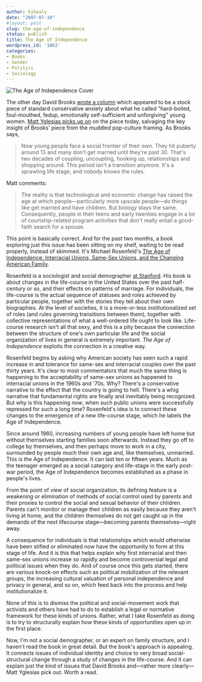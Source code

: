 ```yaml
---
author: kjhealy
date: "2007-07-10"
#layout: post
slug: the-age-of-independence
status: publish
title: The Age of Independence
wordpress_id: '1062'
categories:
- Books
- Gender
- Politics
- Sociology
---
```


![The Age of Independence Cover](http://g-ec2.images-amazon.com/images/I/4160su1O-oL._AA240_.jpg) 

The other day David Brooks [wrote a column](http://select.nytimes.com/2007/07/10/opinion/10brooks.html?_r=1&hp&oref=login) which appeared to be a stock piece of standard conservative anxiety about what he called "hard-boiled, foul-mouthed, fedup, emotionally self-sufficient and unforgiving" young women. [Matt Yglesias picks up on](http://matthewyglesias.theatlantic.com/archives/2007/07/why_i_read_david_brooks.php) on the piece today, salvaging the key insight of Brooks' piece from the muddled pop-culture framing. As Brooks says,

> Now young people face a social frontier of their own. They hit puberty around 13 and many don't get married until they're past 30. That's two decades of coupling, uncoupling, hooking up, relationships and shopping around. This period isn't a transition anymore. It's a sprawling life stage, and nobody knows the rules.

Matt comments:

> The reality is that technological and economic change has raised the age at which people—particularly more upscale people—do things like get married and have children. But biology stays the same. Consequently, people in their teens and early twenties engage in a lot of courtship-related program activities that don't really entail a good-faith search for a spouse.

This point is basically correct. And for the past two months, a book exploring just this issue has been sitting on my shelf, waiting to be read properly, instead of skimmed. It's Michael Rosenfeld's [The Age of Independence: Interracial Unions, Same-Sex Unions, and the Changing American Family](http://www.amazon.com/exec/obidos/ASIN/0674024974/ref=nosim/).

Rosenfeld is a sociologist and social demographer [at Stanford](http://www.stanford.edu/~mrosenfe/). His book is about changes in the life-course in the United States over the past half-century or so, and their effects on patterns of marriage. For individuals, the life-course is the actual sequence of statuses and roles achieved by particular people, together with the stories they tell about their own biographies. At the level of societies, it is a more-or-less institutionalized set of roles (and rules governing transitions between them), together with collective representations of what a well-ordered life ought to look like. Life-course research isn't all that sexy, and this is a pity because the connection between the structure of one's own particular life and the social organization of lives in general is extremely important. *The Age of Independence* exploits the connection in a creative way.

Rosenfeld begins by asking why American society has seen such a rapid increase in and tolerance for same-sex and interracial couples over the past thirty years. It's clear to most commentators that much the same thing is happening to the acceptability of same-sex unions as happened to interracial unions in the 1960s and '70s. Why? There's a conservative narrative to the effect that the country is going to hell. There's a whig narrative that fundamental rights are finally and inevitably being recognized. But why is this happening *now*, when such public unions were successfully repressed for such a long time? Rosenfeld's idea is to connect these changes to the emergence of a new life-course stage, which he labels the Age of Independence.

Since around 1960, increasing numbers of young people have left home but without themselves starting families soon afterwards. Instead they go off to college by themselves, and then perhaps move to work in a city, surrounded by people much their own age and, like themselves, unmarried. This is the Age of Independence. It can last ten or fifteen years. Much as the teenager emerged as a social category and life-stage in the early post-war period, the Age of Independence becomes established as a phase in people's lives.

From the point of view of social organization, its defining feature is a weakening or elimination of methods of social control used by parents and their proxies to control the social and sexual behavior of their children. Parents can't monitor or manage their children as easily because they aren't living at home, and the children themselves do not get caught up in the demands of the next lifecourse stage—becoming parents themselves—right away.

A consequence for individuals is that relationships which would otherwise have been stifled or eliminated now have the opportunity to form at this stage of life. And it is this that helps explain why first interracial and then same-sex unions increase so rapidly and become controversial legal and political issues when they do. And of course once this gets started, there are various knock-on effects such as political mobilization of the relevant groups, the increasing cultural valuation of personal independence and privacy in general, and so on, which feed back into the process and help institutionalize it.

None of this is to dismiss the political and social-movement work that activists and others have had to do to establish a legal or normative framework for these kinds of unions. Rather, what I take Rosenfeld as doing is to try to structurally explain how these kinds of opportunities open up in the first place.

Now, I'm not a social demographer, or an expert on family structure, and I haven't read the book in great detail. But the book's approach is appealing. It connects issues of individual identity and choice to very broad social-structural change through a study of changes in the life-course. And it can explain just the kind of issues that David Brooks and—rather more clearly—Matt Yglesias pick out. Worth a read.

